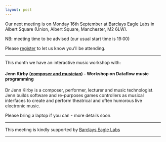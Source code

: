 ```yaml
---
layout: post
---
```


Our next meeting is on Monday 16th September at Barclays Eagle Labs in Albert Square (Union, Albert Square, Manchester, M2 6LW).

NB: meeting time to be advised (our usual start time is 19:00)

Please [register][eventbrite] to let us know you'll be attending.

---

This month we have an interactive music workshop with:

#### Jenn Kirby ([composer and musician][jenn]) - Workshop on Dataflow music programming 

Dr Jenn Kirby is a composer, performer, lecturer and music technologist. Jenn builds software and re-purposes games controllers as musical interfaces to create and perform theatrical and often humorous live electronic music.

Please bring a laptop if you can - more details soon.

---

This meeting is kindly supported by [Barclays Eagle Labs][EagleLabs]

---

[eventbrite]: https://www.eventbrite.com/...
[jenn]: http://jennkirby.com
[dunnhumby]: https://www.dunnhumby.com/
[EagleLabs]: https://labs.uk.barclays/
